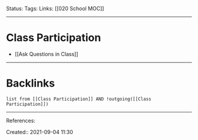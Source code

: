 Status: 
Tags: 
Links: [[020 School MOC]]
___
# Class Participation
- [[Ask Questions in Class]]
___
# Backlinks
```dataview
list from [[Class Participation]] AND !outgoing([[Class Participation]])
```
___
References:

Created:: 2021-09-04 11:30
